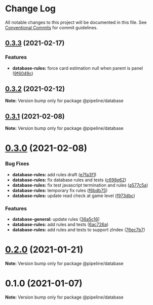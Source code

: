 # Change Log

All notable changes to this project will be documented in this file.
See [Conventional Commits](https://conventionalcommits.org) for commit guidelines.

## [0.3.3](https://github.com/eficode/pipeline-the-game/compare/v0.3.2...v0.3.3) (2021-02-17)


### Features

* **database-rules:** force card estimation null when parent is panel ([9f6049c](https://github.com/eficode/pipeline-the-game/commit/9f6049c0aecd4053608967a2370446280a50ce5b))





## [0.3.2](https://github.com/eficode/pipeline-the-game/compare/v0.3.1...v0.3.2) (2021-02-12)

**Note:** Version bump only for package @pipeline/database






## [0.3.1](https://github.com/eficode/pipeline-the-game/compare/v0.3.0...v0.3.1) (2021-02-08)

**Note:** Version bump only for package @pipeline/database





# [0.3.0](https://github.com/eficode/pipeline-the-game/compare/v0.2.0...v0.3.0) (2021-02-08)


### Bug Fixes

* **database-rules:** add rules draft ([e7fa3f1](https://github.com/eficode/pipeline-the-game/commit/e7fa3f11ad1465b6a2b995361a0da740d90a74a2))
* **database-rules:** fix database rules and tests ([c698e62](https://github.com/eficode/pipeline-the-game/commit/c698e626aa881060c6d000fdc92ba76178b1c6fa))
* **database-rules:** fix test javascript termination and rules ([a577c5a](https://github.com/eficode/pipeline-the-game/commit/a577c5a8a01701f48acb9ef8ae38d3786d67a3a5))
* **database-rules:** temporary fix rules ([f6bdb75](https://github.com/eficode/pipeline-the-game/commit/f6bdb750768ad898d2a5ece56a98475810a55b6f))
* **database-rules:** update read check at game level ([f973dbc](https://github.com/eficode/pipeline-the-game/commit/f973dbccfd349a129a8f2e22f579e8d2a2b0c4b2))


### Features

* **database-general:** update rules ([36a5c16](https://github.com/eficode/pipeline-the-game/commit/36a5c16aac85d57aee3b0ec05bfc231eefe380b6))
* **database-rules:** add rules and tests ([6ac726a](https://github.com/eficode/pipeline-the-game/commit/6ac726a44a65b02ff93f991e952e8782342b7ad6))
* **database-rules:** add rules and tests to support zIndex ([76ec7b7](https://github.com/eficode/pipeline-the-game/commit/76ec7b7803b54d0df188f3e97ed597956bb6804f))





# [0.2.0](https://github.com/eficode/pipeline-the-game/compare/v0.1.0...v0.2.0) (2021-01-21)

**Note:** Version bump only for package @pipeline/database





# 0.1.0 (2021-01-07)

**Note:** Version bump only for package @pipeline/database
